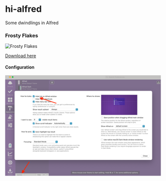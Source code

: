 # hi-alfred
Some dwindlings in Alfred

### Frosty Flakes
![Frosty Flakes](https://github.com/artivilla/hi-alfred/blob/master/screenshots/frosty-flakes.png)

[Download here](https://www.alfredapp.com/extras/theme/ZHGcsxjYiJ)

#### Configuration
![hide hat instructions](https://github.com/artivilla/hi-alfred/blob/master/hide-alfred-hat.png)
